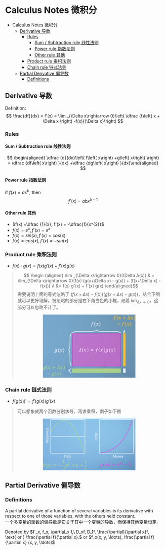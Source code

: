 # Calculus Notes 微积分

<!-- TOC depthFrom:1 depthTo:6 withLinks:1 updateOnSave:1 orderedList:0 -->

- [Calculus Notes 微积分](#calculus-notes-微积分)
	- [Derivative 导数](#derivative-导数)
		- [Rules](#rules)
			- [Sum / Subtraction rule 线性法则](#sum-subtraction-rule-线性法则)
			- [Power rule 指数法则](#power-rule-指数法则)
			- [Other rule 其他](#other-rule-其他)
		- [Product rule 乘积法则](#product-rule-乘积法则)
		- [Chain rule 链式法则](#chain-rule-链式法则)
	- [Partial Derivative 偏导数](#partial-derivative-偏导数)
		- [Definitions](#definitions)

<!-- /TOC -->

## Derivative 导数
Definition:
$$ \frac{df}{dx} = f'(x) = \lim _{\Delta x\rightarrow 0}\left( \dfrac {f\left( x + \Delta x \right) -f(x)}{\Delta x}\right) $$

### Rules
#### Sum / Subtraction rule 线性法则
$$ \begin{aligned} \dfrac {d}{dx}\left( f\left( x\right) +g\left( x\right) \right) = \dfrac {df\left( x\right) }{dx} +\dfrac {dg\left( x\right) }{dx}\end{aligned} $$

#### Power rule 指数法则
if $f(x) = ax^b$, then
$$ f'(x) = abx^{b-1} $$

#### Other rule 其他
* $f(x) =\dfrac {1}{x}, f'(x) = -\dfrac{1}{x^{2}}$
* $f(x) = e^{x},  f'(x) = e^x$
* $f(x) = sin(x), f'(x) = cos(x)$
* $f(x) = cos(x), f'(x) = -sin(x)$

### Product rule 乘积法则
* $f(x) \cdot g(x) = f(x) g'(x) + f'(x) g(x)$
> $$ \begin {aligned} \lim _{\Delta x\rightarrow 0}(\Delta A(x)) & = \lim_{\Delta x\rightarrow 0}(f(x) (g(x+\Delta x) - g(x)) + (f(x+\Delta x) - f(x))) \\ &= f(x) g'(x) + f'(x) g(x) \end{aligned}$$
> 需要说明上面的等式忽略了 $(f(x + \Delta x) - f(x))(g(x + \Delta x) - g(x))$，结合下图就可以更好理解，被忽略的部分是右下角白色的小框，随着 $lim _{\Delta x\rightarrow 0}$，这部分可以忽略不计了。
> <p align="center"><img src="./img/derivative-product-rule-explanation.png" width="300" /> </p>

### Chain rule 链式法则
* $f(g(x))' = f'(g(x)) g'(x)$
> 可以想象成两个函数分别求导，再求乘积，例子如下图 <p align="center"><img src="./img/derivative-chain-rule-explanation.png" width="300" /> </p>

## Partial Derivative 偏导数
### Definitions
A partial derivative of a function of several variables is its derivative with respect to one of those variables, with the others held constant. <br/>
一个多变量的函数的偏导数是它关于其中一个变量的导数，而保持其他变量恒定。

Denoted by
$f'_x, f_x, \partial_x f,\ D_xf, D_1f, \frac{\partial}{\partial x}f, \text{ or } \frac{\partial f}{\partial x}.$ or  $f_x(x, y, \ldots), \frac{\partial f}{\partial x} (x, y, \ldots)$
